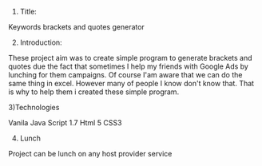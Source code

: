 
1) Title:

Keywords brackets and quotes generator

2) Introduction:

These project aim was to create simple program to generate brackets and quotes due the fact that sometimes I help my friends with Google Ads by lunching for them campaigns. Of course I'am aware that we can do the same thing in excel. However many of people I know don't know that. That is why to help them i created these simple program. 

3)Technologies

Vanila Java Script 1.7
Html 5
CSS3

4) Lunch

Project can be lunch on any host provider service 
